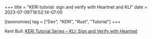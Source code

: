 +++
title = "KERI tutorial: sign and verify with Heartnet and KLI"
date = 2023-07-09T18:52:14-07:00

[taxonomies]
tag = ["Dev", "KERI", "Rust", "Tutorial"]
+++

Kent Bull: [KERI Tutorial Series – KLI: Sign and Verify with Heartnet](https://kentbull.com/2023/01/27/keri-tutorial-series-kli-sign-and-verify-with-heartnet/)

<!-- more -->
